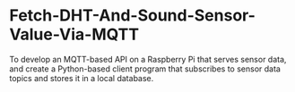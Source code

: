 # Fetch-DHT-And-Sound-Sensor-Value-Via-MQTT
To develop an MQTT-based API on a Raspberry Pi that serves sensor data, and create a Python-based client program that subscribes to sensor data topics and stores it in a local database.
